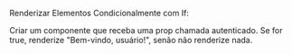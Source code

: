 Renderizar Elementos Condicionalmente com If: 

Criar um componente que receba uma prop chamada autenticado. Se for true, renderize "Bem-vindo, usuário!", senão não renderize nada. 
